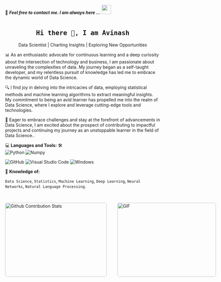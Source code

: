 <!--

## Complete list of github markdown emoji markup
https://gist.github.com/rxaviers/7360908

## technologies Icons 
https://simpleicons.org/

-->
📝 ***Feel free to contact me. I am always here ...*** <img src="https://media.giphy.com/media/WUlplcMpOCEmTGBtBW/giphy.gif" width="30">
<br>
<br>
<h2 align='center'><samp><strong>Hi there 👋, I am Avinash</strong></samp></h2>
<p align='center'>Data Scientist | Charting Insights | Exploring New Opportunities</p>

<p align='left'> 📊 As an enthusiastic advocate for continuous learning and a deep curiosity about the intersection of technology and business, I am passionate about unraveling the complexities of data. My journey began as a self-taught developer, and my relentless pursuit of knowledge has led me to embrace the dynamic world of Data Science.

🔍 I find joy in delving into the intricacies of data, employing statistical methods and machine learning algorithms to extract meaningful insights. My commitment to being an avid learner has propelled me into the realm of Data Science, where I explore and leverage cutting-edge tools and technologies.

🚀 Eager to embrace challenges and stay at the forefront of advancements in Data Science, I am excited about the prospect of contributing to impactful projects and continuing my journey as an unstoppable learner in the field of Data Science..</p>

💻 **Languages and Tools:** 🛠️<br>
![Python](https://img.shields.io/badge/-Python-000000?style=flat&logo=python&logoColor=#3776AB&labelColor=ffffff)
![Numpy](https://img.shields.io/badge/-Numpy-000000?style=flat&logo=numpy&logoColor=000000&labelColor=ffffff)

![GitHub](https://img.shields.io/badge/-GitHub-000000?style=flat&logo=github&logoColor=000000&labelColor=ffffff)
![Visual Studio Code](https://img.shields.io/badge/-VSCode-000000?style=flat&logo=visual-studio-code&labelColor=007ACC)
![Windows](https://img.shields.io/badge/-Windows-000000?style=flat&logo=windows&logoColor=ffffff&labelColor=0078D6)


🧐 **Knowledge of:**<br>

`Data Science`, `Statistics`, `Machine Learning`, `Deep Learning`, `Neural Networks`, `Natural Language Processing`.


<!-- ✅  **GitHub Extra Pins**

[![ReadMe Card](https://github-readme-stats.vercel.app/api/pin/?username=ahmad-sawalqeh&repo=my_resume)](https://github.com/ahmad-sawalqeh/my_resume) -->

</br>
<p style="display: flex; justify-contect: space-between;">
<img style="border-radius: 5px; margin-bottom: 5px" alt="Github Contribution Stats" width="330px" height="240px" src="https://github-contribution-stats.vercel.app/api/?username=avinashndatascientist" />
<img style="border-radius: 5px; margin: 0 0 5px 35px;" alt="GIF" width="320px" height="240px" src="https://miro.medium.com/max/875/1*Urc28sbnORGOW5oyohQ06g.gif" />
</p>

